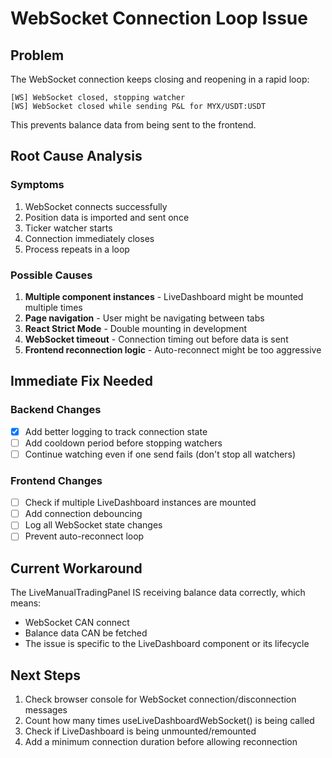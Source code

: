 # WebSocket Connection Loop Issue

## Problem
The WebSocket connection keeps closing and reopening in a rapid loop:
```
[WS] WebSocket closed, stopping watcher
[WS] WebSocket closed while sending P&L for MYX/USDT:USDT
```

This prevents balance data from being sent to the frontend.

## Root Cause Analysis

### Symptoms
1. WebSocket connects successfully
2. Position data is imported and sent once
3. Ticker watcher starts
4. Connection immediately closes
5. Process repeats in a loop

### Possible Causes
1. **Multiple component instances** - LiveDashboard might be mounted multiple times
2. **Page navigation** - User might be navigating between tabs
3. **React Strict Mode** - Double mounting in development
4. **WebSocket timeout** - Connection timing out before data is sent
5. **Frontend reconnection logic** - Auto-reconnect might be too aggressive

## Immediate Fix Needed

### Backend Changes
- [x] Add better logging to track connection state
- [ ] Add cooldown period before stopping watchers
- [ ] Continue watching even if one send fails (don't stop all watchers)

### Frontend Changes
- [ ] Check if multiple LiveDashboard instances are mounted
- [ ] Add connection debouncing
- [ ] Log all WebSocket state changes
- [ ] Prevent auto-reconnect loop

## Current Workaround

The LiveManualTradingPanel IS receiving balance data correctly, which means:
- WebSocket CAN connect
- Balance data CAN be fetched
- The issue is specific to the LiveDashboard component or its lifecycle

## Next Steps

1. Check browser console for WebSocket connection/disconnection messages
2. Count how many times useLiveDashboardWebSocket() is being called
3. Check if LiveDashboard is being unmounted/remounted
4. Add a minimum connection duration before allowing reconnection
